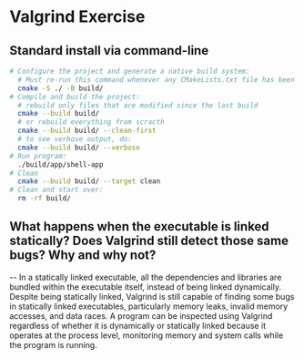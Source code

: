 # Valgrind Exercise

## Standard install via command-line
```bash
# Configure the project and generate a native build system:
  # Must re-run this command whenever any CMakeLists.txt file has been changed.
  cmake -S ./ -B build/
# Compile and build the project:
  # rebuild only files that are modified since the last build
  cmake --build build/
  # or rebuild everything from scracth
  cmake --build build/ --clean-first
  # to see verbose output, do:
  cmake --build build/ --verbose
# Run program:
  ./build/app/shell-app
# Clean
  cmake --build build/ --target clean
# Clean and start over:
  rm -rf build/
```



## What happens when the executable is linked statically?  Does Valgrind still detect those same bugs? Why and why not?

-- In a statically linked executable, all the dependencies and libraries are bundled within the executable itself, instead of being linked dynamically. Despite being statically linked, Valgrind is still capable of finding some bugs in statically linked executables, particularly memory leaks, invalid memory accesses, and data races. A program can be inspected using Valgrind regardless of whether it is dynamically or statically linked because it operates at the process level, monitoring memory and system calls while the program is running.

